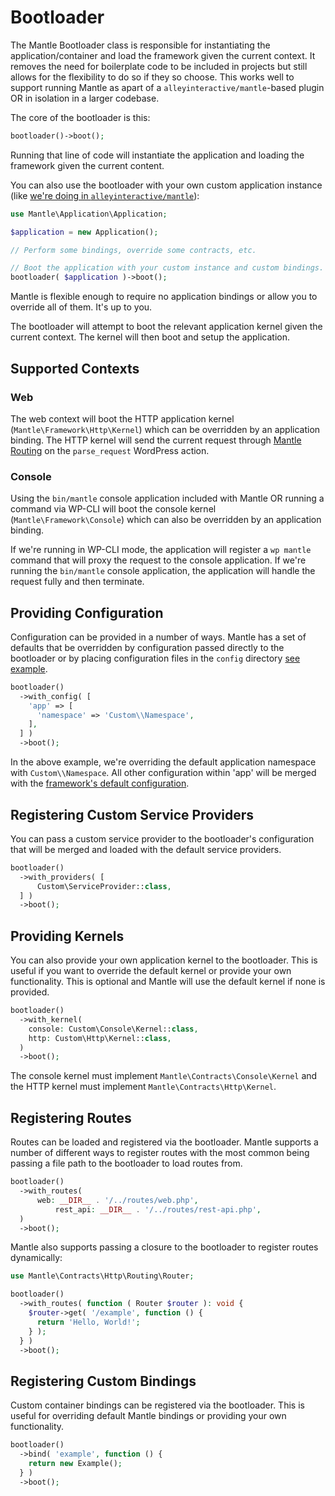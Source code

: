 # Bootloader

The Mantle Bootloader class is responsible for instantiating the
application/container and load the framework given the current context. It
removes the need for boilerplate code to be included in projects but still
allows for the flexibility to do so if they so choose. This works well to
support running Mantle as apart of a `alleyinteractive/mantle`-based plugin OR
in isolation in a larger codebase.

The core of the bootloader is this:

```php
bootloader()->boot();
```

Running that line of code will instantiate the application and loading the
framework given the current content.

You can also use the bootloader with your own custom application instance (like
[we're doing in `alleyinteractive/mantle`](https://github.com/alleyinteractive/mantle/blob/main/bootstrap/app.php)):

```php
use Mantle\Application\Application;

$application = new Application();

// Perform some bindings, override some contracts, etc.

// Boot the application with your custom instance and custom bindings.
bootloader( $application )->boot();
```

Mantle is flexible enough to require no application bindings or allow you to
override all of them. It's up to you.

The bootloader will attempt to boot the relevant application kernel given the
current context. The kernel will then boot and setup the application.

## Supported Contexts

### Web

The web context will boot the HTTP application kernel
(`Mantle\Framework\Http\Kernel`) which can be overridden by an application
binding. The HTTP kernel will send the current request through [Mantle
Routing](/docs/basics/requests) on the `parse_request` WordPress action.

### Console

Using the `bin/mantle` console application included with Mantle OR running a
command via WP-CLI will boot the console kernel (`Mantle\Framework\Console`)
which can also be overridden by an application binding.

If we're running in WP-CLI mode, the application will register a `wp mantle`
command that will proxy the request to the console application. If we're running
the `bin/mantle` console application, the application will handle the request
fully and then terminate.

## Providing Configuration

Configuration can be provided in a number of ways. Mantle has a set of defaults
that be overridden by configuration passed directly to the bootloader or by
placing configuration files in the `config` directory [see
example](https://github.com/alleyinteractive/mantle/tree/main/config).

```php
bootloader()
  ->with_config( [
    'app' => [
      'namespace' => 'Custom\\Namespace',
    ],
  ] )
  ->boot();
```

In the above example, we're overriding the default application namespace with
`Custom\\Namespace`. All other configuration within 'app' will be merged with
the [framework's default
configuration](https://github.com/alleyinteractive/mantle-framework/blob/1.x/config/app.php).

## Registering Custom Service Providers

You can pass a custom service provider to the bootloader's configuration that
will be merged and loaded with the default service providers.

```php
bootloader()
  ->with_providers( [
      Custom\ServiceProvider::class,
  ] )
  ->boot();
```

## Providing Kernels

You can also provide your own application kernel to the bootloader. This is
useful if you want to override the default kernel or provide your own
functionality. This is optional and Mantle will use the default kernel if none
is provided.

```php
bootloader()
  ->with_kernel(
    console: Custom\Console\Kernel::class,
    http: Custom\Http\Kernel::class,
  )
  ->boot();
```

The console kernel must implement `Mantle\Contracts\Console\Kernel` and the HTTP kernel
must implement `Mantle\Contracts\Http\Kernel`.

## Registering Routes

Routes can be loaded and registered via the bootloader. Mantle supports a number
of different ways to register routes with the most common being passing a file
path to the bootloader to load routes from.

```php
bootloader()
  ->with_routes(
      web: __DIR__ . '/../routes/web.php',
		  rest_api: __DIR__ . '/../routes/rest-api.php',
  )
  ->boot();
```

Mantle also supports passing a closure to the bootloader to register routes
dynamically:

```php
use Mantle\Contracts\Http\Routing\Router;

bootloader()
  ->with_routes( function ( Router $router ): void {
    $router->get( '/example', function () {
      return 'Hello, World!';
    } );
  } )
  ->boot();
```

## Registering Custom Bindings

Custom container bindings can be registered via the bootloader. This is useful
for overriding default Mantle bindings or providing your own functionality.

```php
bootloader()
  ->bind( 'example', function () {
    return new Example();
  } )
  ->boot();
```